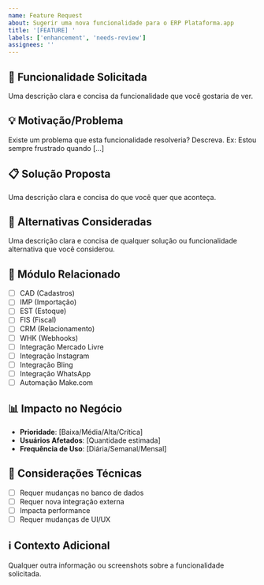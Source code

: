 ```yaml
---
name: Feature Request
about: Sugerir uma nova funcionalidade para o ERP Plataforma.app
title: '[FEATURE] '
labels: ['enhancement', 'needs-review']
assignees: ''
---
```


## 🚀 Funcionalidade Solicitada
Uma descrição clara e concisa da funcionalidade que você gostaria de ver.

## 💡 Motivação/Problema
Existe um problema que esta funcionalidade resolveria? Descreva.
Ex: Estou sempre frustrado quando [...]

## 📋 Solução Proposta
Uma descrição clara e concisa do que você quer que aconteça.

## 🔄 Alternativas Consideradas
Uma descrição clara e concisa de qualquer solução ou funcionalidade alternativa que você considerou.

## 🎯 Módulo Relacionado
- [ ] CAD (Cadastros)
- [ ] IMP (Importação)
- [ ] EST (Estoque)
- [ ] FIS (Fiscal)
- [ ] CRM (Relacionamento)
- [ ] WHK (Webhooks)
- [ ] Integração Mercado Livre
- [ ] Integração Instagram
- [ ] Integração Bling
- [ ] Integração WhatsApp
- [ ] Automação Make.com

## 📊 Impacto no Negócio
- **Prioridade**: [Baixa/Média/Alta/Crítica]
- **Usuários Afetados**: [Quantidade estimada]
- **Frequência de Uso**: [Diária/Semanal/Mensal]

## 🔧 Considerações Técnicas
- [ ] Requer mudanças no banco de dados
- [ ] Requer nova integração externa
- [ ] Impacta performance
- [ ] Requer mudanças de UI/UX

## ℹ️ Contexto Adicional
Qualquer outra informação ou screenshots sobre a funcionalidade solicitada.